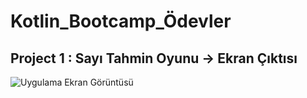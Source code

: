 # Kotlin_Bootcamp_Ödevler

## Project 1 : Sayı Tahmin Oyunu -> Ekran Çıktısı

![Uygulama Ekran Görüntüsü](https://github.com/Ozgecs/ArtificialHorizonExample/assets/82881652/2b2137cc-4d28-4be5-a501-0cf9e2f15651)
